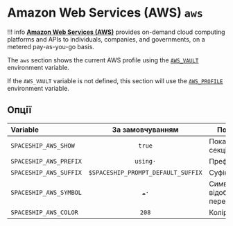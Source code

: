 # Amazon Web Services (AWS) `aws`

!!! info
    [**Amazon Web Services (AWS)**](https://aws.amazon.com) provides on-demand cloud computing platforms and APIs to individuals, companies, and governments, on a metered pay-as-you-go basis.

The `aws` section shows the current AWS profile using the [`AWS_VAULT`](https://github.com/99designs/aws-vault) environment variable.

If the `AWS_VAULT` variable is not defined, this section will use the [`AWS_PROFILE`](http://docs.aws.amazon.com/cli/latest/userguide/cli-multiple-profiles.html) environment variable.

## Опції

| Variable               |          За замовчуванням          | Пояснення                               |
|:---------------------- |:----------------------------------:| --------------------------------------- |
| `SPACESHIP_AWS_SHOW`   |               `true`               | Показати секцію                         |
| `SPACESHIP_AWS_PREFIX` |              `using·`              | Префікс секції                          |
| `SPACESHIP_AWS_SUFFIX` | `$SPACESHIP_PROMPT_DEFAULT_SUFFIX` | Суфікс секції                           |
| `SPACESHIP_AWS_SYMBOL` |               `☁️·`                | Символ, що відображається перед секцією |
| `SPACESHIP_AWS_COLOR`  |               `208`                | Колір секції                            |
